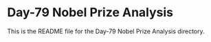 # Day-79 Nobel Prize Analysis

This is the README file for the Day-79 Nobel Prize Analysis directory.